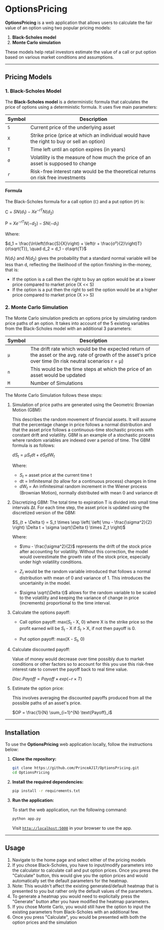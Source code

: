 # OptionsPricing

**OptionsPricing** is a web application that allows users to calculate the fair value of an option using two popular pricing models:

1. **Black-Scholes model**
2. **Monte Carlo simulation**

These models help retail investors estimate the value of a call or put option based on various market conditions and assumptions.

---


## Pricing Models

### 1. Black-Scholes Model

The **Black-Scholes model** is a deterministic formula that calculates the price of options using a deterministic formula. It uses five main parameters:

| Symbol   | Description                                                                                |
|----------|--------------------------------------------------------------------------------------------|
| `S`      | Current price of the underlying asset                                                      |
| `X`      | Strike price (price at which an individual would have the right to buy or sell an option)  |
| `T`      | Time left until an option expires (in years)                                               |
| `σ`      | Volatility is the measure of how much the price of an asset is supposed to change          |
| `r`      | Risk-free interest rate would be the theoretical returns on risk free investments          |

#### Formula

The Black-Scholes formula for a call option (`C`) and a put option (`P`) is:

C = $SN(d_1) - Xe^{-rT}N(d_2)$

P = $Xe^{-rT}N(-d_2) - SN(-d_1)$

Where:

$d_1 = \frac{\ln\left(\frac{S}{X}\right) + \left(r + \frac{σ²}{2}\right)T}{σ\sqrt{T}}, \quad d_2 = d_1 - σ\sqrt{T}$

$N(d_1)$ and $N(d_2)$ gives the probability that a standard normal variable will be less than d, reflecting the likelihood of the option finishing in-the-money, that is:
- If the option is a call then the right to buy an option would be at a lower price compared to market price (X << S)
- If the option is a put then the right to sell the option would be at a higher price compared to market price (X >> S)

### 2. Monte Carlo Simulation
The Monte Carlo simulation predicts an options price by simulating random price paths of an option. It takes into account of the 5 existing variables from the Black-Scholes model with an additional 3 parameters: 

| Symbol   | Description                                                                                                             |
|----------|-------------------------------------------------------------------------------------------------------------------------|
| `μ`      | The drift rate which would be the expected return of the asset or the avg. rate of growth of the asset's price over time (In risk neutral scenarios r = μ)|
| `n`      | This would be the time steps at which the price of an asset would be updated                                 |
| `M`      | Number of Simulations                                                                                                   |

The Monte Carlo Simulation follows these steps:

1) Simulation of price paths are generated using the Geometric Brownian Motion (GBM):

   This describes the random movement of financial assets. It will assume that the percentage change in price follows a normal distribution and that the asset price follows a continuous-time stochastic process with constant drift and volatility. GBM is an example of a stochastic process where random variables are indexed over a period of time. The GBM formula is as follows:

   $dS_t = μ S_t dt + σ S_t dW_t$

   Where:

   - $S_t$ = asset price at the current time t
   - dt = Infinitesmal (to allow for a continuous process) changes in time
   - $dW_t$ = An infinitesimal random increment in the Wiener process (Brownian Motion), normally distributed with mean 0 and variance dt

2) Discretizing GBM:
   The total time to expiration T is divided into small time intervals Δt. For each time step, the asset price is updated using the discretized version of the GBM:

   $S_{t + \Delta t} = S_t \times \exp \left( \left( \mu - \frac{\sigma^2}{2} \right) \Delta t + \sigma \sqrt{\Delta t} \times Z_t \right)$

   Where:

   - $\mu - \frac{\sigma^2}{2}$ represents the drift of the stock price after accounting for volatility. Without this correction, the model would overestimate the growth rate of the stock price, especially under high volatility conditions.

   - $Z_t$ would be the random variable introduced that follows a normal distribution with mean of 0 and variance of 1. This introduces the uncertainity in the model.

   - $\sigma \sqrt{\Delta t}$ allows for the random variable to be scaled to the volatility and keeping the variance of change in price (increments) proportional to the time interval.

3) Calculate the options payoff:

   - Call option payoff: max($S_t$ - X, 0) where X is the strike price so the profit earned will be $S_t$ - X if $S_t$ > X, if not then payoff is 0.

   - Put option payoff: max(X - $S_t$, 0)

4) Calculate discounted payoff:

   Value of money would decrease over time possibly due to market conditions or other factors so to account for this you use this risk-free interest rate to convert the payoff back to real time value.

   $Disc. Payoff = Payoff \times exp( -r \times T)$

5) Estimate the option price:

   This involves averaging the discounted payoffs produced from all the possible paths of an asset's price.

   $OP = \frac{1}{N} \sum_{i=1}^{N} \text{Payoff}_i$


---


## Installation

To use the **OptionsPricing** web application locally, follow the instructions below:

1. **Clone the repository:**

   ```bash
   git clone https://github.com/PrinceAJ17/OptionsPricing.git
   cd OptionsPricing

2. **Install the required dependencies:**

   ```bash
   pip install -r requirements.txt

3. **Run the application:**

   To start the web application, run the following command:

   ```bash
   python app.py
   ```
   Visit [`http://localhost:5000`](http://localhost:5000) in your browser to use the app.


---

## Usage

1) Navigate to the home page and select either of the pricing models
2) If you chose Black-Scholes, you have to input/modify parameters into the calculator to calculate call and put option prices. Once you press the "Calculate" button, this would give you the option prices and would automatically set the default parameters for the heatmap.  
3) Note: This wouldn't affect the existing generated/default heatmap that is presented to you but rather only the default values of the parameters.
4) To generate a heatmap you would need to explicitally press the "Generate" button after you have modified the heatmap parameters.
5) If you chose Monte Carlo, you would still have the option to input the existing parameters from Black-Scholes with an additional few.
6) Once you press "Calculate", you would be presented with both the option prices and the simulation






